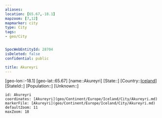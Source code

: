 ```yaml
---
aliases: 
location: [65.67,-18.1]
mapzoom: [7,12] 
mapmarker: city 
type: City
tags:
- geo/City


SpocWebEntityId: 28704
isDeleted: false
confidential: public

title: Akureyri
---
```

[geo-lon::-18.1]
[geo-lat::65.67]
[name::Akureyri]
[State::]
[Country::[Iceland](geo/Continent/Europe/Iceland.md)]
[StateId::]
[Population::]
[Unknown::]


```leaflet
id: Akureyri
coordinates: [Akureyri](geo/Continent/Europe/Iceland/City/Akureyri.md)
markerFile: [Akureyri](geo/Continent/Europe/Iceland/City/Akureyri.md)
defaultZoom: 11 
maxZoom: 18
```


